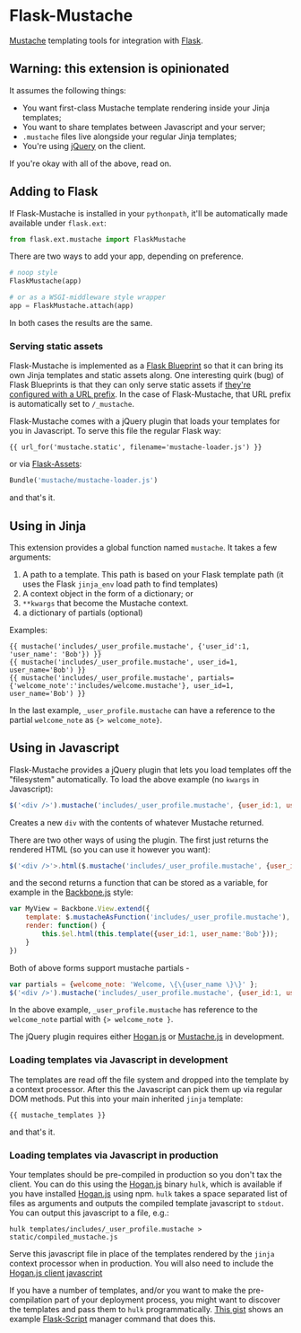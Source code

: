 # Flask-Mustache #

[Mustache](http://mustache.github.com/) templating tools for
integration with [Flask](http://flask.pocoo.org).

## Warning: this extension is opinionated ##

It assumes the following things:

* You want first-class Mustache template rendering inside your Jinja
  templates;
* You want to share templates between Javascript and your server;
* `.mustache` files live alongside your regular Jinja templates;
* You're using [jQuery](http://jquery.com) on the client.

If you're okay with all of the above, read on.

## Adding to Flask ##

If Flask-Mustache is installed in your `pythonpath`, it'll be
automatically made available under `flask.ext`:

```python
from flask.ext.mustache import FlaskMustache
```

There are two ways to add your app, depending on preference.

```python
# noop style
FlaskMustache(app)

# or as a WSGI-middleware style wrapper
app = FlaskMustache.attach(app)
```

In both cases the results are the same.

### Serving static assets ###

Flask-Mustache is implemented as a
[Flask Blueprint](http://flask.pocoo.org/docs/blueprints/) so that it
can bring its own Jinja templates and static assets along. One
interesting quirk (bug) of Flask Blueprints is that they can only
serve static assets if
[they're configured with a URL prefix](https://github.com/mitsuhiko/flask/issues/348).
In the case of Flask-Mustache, that URL prefix is automatically set to
`/_mustache`.

Flask-Mustache comes with a jQuery plugin that loads your templates
for you in Javascript. To serve this file the regular Flask way:

    {{ url_for('mustache.static', filename='mustache-loader.js') }}

or via [Flask-Assets](http://flask-assets.readthedocs.org/en/latest/index.html):

```python
Bundle('mustache/mustache-loader.js')
```

and that's it.

## Using in Jinja ##

This extension provides a global function named `mustache`. It takes a
few arguments:

1. A path to a template. This path is based on your Flask template
   path (it uses the Flask `jinja_env` load path to find templates)
2. A context object in the form of a dictionary; or
3. `**kwargs` that become the Mustache context.
4. a dictionary of partials (optional)

Examples:

    {{ mustache('includes/_user_profile.mustache', {'user_id':1, 'user_name': 'Bob'}) }}
    {{ mustache('includes/_user_profile.mustache', user_id=1, user_name='Bob') }}
    {{ mustache('includes/_user_profile.mustache', partials={'welcome_note':'includes/welcome.mustache'}, user_id=1, user_name='Bob') }}

In the last example, `_user_profile.mustache` can have a reference to the partial `welcome_note` as `{> welcome_note}`.

## Using in Javascript ##

Flask-Mustache provides a jQuery plugin that lets you load templates
off the "filesystem" automatically. To load the above example (no `kwargs`
in Javascript):

```javascript
$('<div />').mustache('includes/_user_profile.mustache', {user_id:1, user_name:'Bob'})
```

Creates a new `div` with the contents of whatever Mustache returned.

There are two other ways of using the plugin. The first just returns
the rendered HTML (so you can use it however you want):

```javascript
$('<div />'>.html($.mustache('includes/_user_profile.mustache', {user_id:1, user_name:'Bob'}));
```

and the second returns a function that can be stored as a variable,
for example in the
[Backbone.js](http://documentcloud.github.com/backbone/) style:

```javascript
var MyView = Backbone.View.extend({
    template: $.mustacheAsFunction('includes/_user_profile.mustache'),
    render: function() {
        this.$el.html(this.template({user_id:1, user_name:'Bob'}));
    }
})
```

Both of above forms support mustache partials -

```javascript
var partials = {welcome_note: 'Welcome, \{\{user_name \}\}' };
$('<div />').mustache('includes/_user_profile.mustache', {user_id:1, user_name:'Bob'}, partials=partials)
```

In the above example, `_user_profile.mustache` has reference to the `welcome_note` partial with `{> welcome_note }`.


The jQuery plugin requires either
[Hogan.js][hoganjs] or
[Mustache.js](https://github.com/janl/mustache.js) in development.


### Loading templates via Javascript in development ###

The templates are read off the file system and dropped into the
template by a context processor. After this the Javascript can pick
them up via regular DOM methods. Put this into your main inherited
`jinja` template:

    {{ mustache_templates }}

and that's it.

### Loading templates via Javascript in production ###

Your templates should be pre-compiled in production so you don't tax
the client. You can do this using the [Hogan.js][hoganjs] binary `hulk`,
which is available if you have installed [Hogan.js][hoganjs] using npm.
`hulk` takes a space separated list of files as arguments and outputs
the compiled template javascript to `stdout`. You can output this
javascript to a file, e.g.:

    hulk templates/includes/_user_profile.mustache > static/compiled_mustache.js

Serve this javascript file in place of the templates rendered by the
`jinja` context processor when in production. You will also need to
include the [Hogan.js client javascript][hoganjsweb]

If you have a number of templates, and/or you want to make the
pre-compilation part of your deployment process, you might want to
discover the templates and pass them to `hulk` programmatically.
[This gist](https://gist.github.com/2693186) shows an example
[Flask-Script](https://github.com/rduplain/flask-script/) manager
command that does this.

[hoganjs]:https://github.com/twitter/hogan.js
[hoganjsweb]:https://github.com/twitter/hogan.js/blob/master/web/builds/2.0.0/hogan-2.0.0.min.mustache.js
